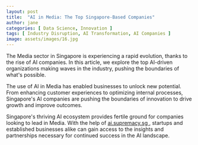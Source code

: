```yaml
---
layout: post
title:  "AI in Media: The Top Singapore-Based Companies"
author: jane
categories: [ Data Science, Innovation ]
tags: [ Industry Disruption, AI Transformation, AI Companies ]
image: assets/images/16.jpg
---
```


The Media sector in Singapore is experiencing a rapid evolution, thanks to the rise of AI companies. In this article, we explore the top AI-driven organizations making waves in the industry, pushing the boundaries of what's possible.

The use of AI in Media has enabled businesses to unlock new potential. From enhancing customer experiences to optimizing internal processes, Singapore's AI companies are pushing the boundaries of innovation to drive growth and improve outcomes.

Singapore's thriving AI ecosystem provides fertile ground for companies looking to lead in Media. With the help of <a href="https://ai.supremacy.sg" target="_blank"> ai.supremacy.sg </a>, startups and established businesses alike can gain access to the insights and partnerships necessary for continued success in the AI landscape.
